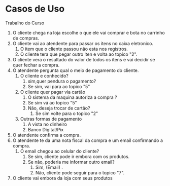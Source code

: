 # Casos de Uso
 Trabalho do Curso

1. O cliente chega na loja escolhe o que ele vai comprar e bota no carrinho de compras.
2. O cliente vai ao atendente para passar os itens no caixa eletronico.
   1. O item que o cliente passou não esta nos registros.
   2. O cliente tera que pegar outro iten e volta ao topico "2".
3. O cliente vera o resultado do valor de todos os itens e vai decidir se quer fechar a compra.
4. O atendente pergunta qual o meio de pagamento do cliente.
   1. O cliente e conhecido?
      1. sim,quer pendura o pagamento?
      2. Se sim, vai para ao topico "5"
   2. O cliente quer pagar via cartão
      1. O sistema da maquina autoriza a compra ?
      2. Se sim vá ao topico "5"
      3. Não, deseja trocar de cartão?
         1. Se sim volte para o topico "2"
   3. Outras formas de pagamento 
         1. A vista no dinheiro
         2. Banco Digital/Pix               
5. O atendente confirma a compra.
6. O atendente te da uma nota fiscal da compra e um email confirmando a compra.
   1. O email chegou ao celular do cliente?
      1. Se sim, cliente pode ir embora com os produtos.
      2. Se não, poderia me informar outro email?
         1. Sim, (Email) .
         2. Não, cliente pode seguir para o topico "7".
7. O cliente vai embora da loja com seus produtos

